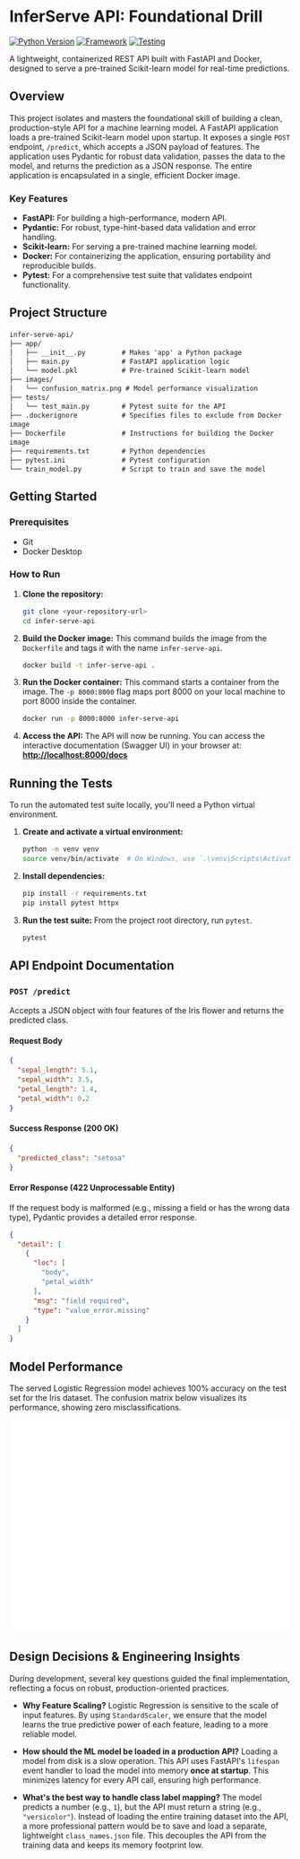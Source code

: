 # InferServe API: Foundational Drill

[![Python Version](https://img.shields.io/badge/python-3.11-blue.svg)](https://www.python.org/downloads/release/python-3110/)
[![Framework](https://img.shields.io/badge/Framework-FastAPI-green.svg)](https://fastapi.tiangolo.com/)
[![Testing](https://img.shields.io/badge/Testing-Pytest-blueviolet.svg)](https://pytest.org/)

A lightweight, containerized REST API built with FastAPI and Docker, designed to serve a pre-trained Scikit-learn model for real-time predictions.

## Overview

This project isolates and masters the foundational skill of building a clean, production-style API for a machine learning model. A FastAPI application loads a pre-trained Scikit-learn model upon startup. It exposes a single `POST` endpoint, `/predict`, which accepts a JSON payload of features. The application uses Pydantic for robust data validation, passes the data to the model, and returns the prediction as a JSON response. The entire application is encapsulated in a single, efficient Docker image.

### Key Features
*   **FastAPI:** For building a high-performance, modern API.
*   **Pydantic:** For robust, type-hint-based data validation and error handling.
*   **Scikit-learn:** For serving a pre-trained machine learning model.
*   **Docker:** For containerizing the application, ensuring portability and reproducible builds.
*   **Pytest:** For a comprehensive test suite that validates endpoint functionality.

## Project Structure
```
infer-serve-api/
├── app/
│   ├── __init__.py         # Makes 'app' a Python package
│   ├── main.py             # FastAPI application logic
│   └── model.pkl           # Pre-trained Scikit-learn model
├── images/
│   └── confusion_matrix.png # Model performance visualization
├── tests/
│   └── test_main.py        # Pytest suite for the API
├── .dockerignore           # Specifies files to exclude from Docker image
├── Dockerfile              # Instructions for building the Docker image
├── requirements.txt        # Python dependencies
├── pytest.ini              # Pytest configuration
└── train_model.py          # Script to train and save the model
```

## Getting Started

### Prerequisites
*   Git
*   Docker Desktop

### How to Run
1.  **Clone the repository:**
    ```bash
    git clone <your-repository-url>
    cd infer-serve-api
    ```

2.  **Build the Docker image:**
    This command builds the image from the `Dockerfile` and tags it with the name `infer-serve-api`.
    ```bash
    docker build -t infer-serve-api .
    ```

3.  **Run the Docker container:**
    This command starts a container from the image. The `-p 8000:8000` flag maps port 8000 on your local machine to port 8000 inside the container.
    ```bash
    docker run -p 8000:8000 infer-serve-api
    ```

4.  **Access the API:**
    The API will now be running. You can access the interactive documentation (Swagger UI) in your browser at:
    **[http://localhost:8000/docs](http://localhost:8000/docs)**

## Running the Tests
To run the automated test suite locally, you'll need a Python virtual environment.

1.  **Create and activate a virtual environment:**
    ```bash
    python -m venv venv
    source venv/bin/activate  # On Windows, use `.\venv\Scripts\Activate.ps1`
    ```

2.  **Install dependencies:**
    ```bash
    pip install -r requirements.txt
    pip install pytest httpx
    ```

3.  **Run the test suite:**
    From the project root directory, run `pytest`.
    ```bash
    pytest
    ```

## API Endpoint Documentation

### `POST /predict`
Accepts a JSON object with four features of the Iris flower and returns the predicted class.

#### Request Body
```json
{
  "sepal_length": 5.1,
  "sepal_width": 3.5,
  "petal_length": 1.4,
  "petal_width": 0.2
}
```

#### Success Response (200 OK)
```json
{
  "predicted_class": "setosa"
}
```

#### Error Response (422 Unprocessable Entity)
If the request body is malformed (e.g., missing a field or has the wrong data type), Pydantic provides a detailed error response.
```json
{
  "detail": [
    {
      "loc": [
        "body",
        "petal_width"
      ],
      "msg": "field required",
      "type": "value_error.missing"
    }
  ]
}
```
## Model Performance
The served Logistic Regression model achieves 100% accuracy on the test set for the Iris dataset. The confusion matrix below visualizes its performance, showing zero misclassifications.

![Confusion Matrix for Iris Classification](images/confusion_matrix.png)

## Design Decisions & Engineering Insights

During development, several key questions guided the final implementation, reflecting a focus on robust, production-oriented practices.

*   **Why Feature Scaling?**
    Logistic Regression is sensitive to the scale of input features. By using `StandardScaler`, we ensure that the model learns the true predictive power of each feature, leading to a more reliable model.

*   **How should the ML model be loaded in a production API?**
    Loading a model from disk is a slow operation. This API uses FastAPI's `lifespan` event handler to load the model into memory **once at startup**. This minimizes latency for every API call, ensuring high performance.

*   **What's the best way to handle class label mapping?**
    The model predicts a number (e.g., `1`), but the API must return a string (e.g., `"versicolor"`). Instead of loading the entire training dataset into the API, a more professional pattern would be to save and load a separate, lightweight `class_names.json` file. This decouples the API from the training data and keeps its memory footprint low.